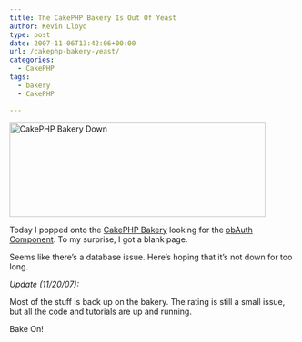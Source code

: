 ```yaml
---
title: The CakePHP Bakery Is Out Of Yeast
author: Kevin Lloyd
type: post
date: 2007-11-06T13:42:06+00:00
url: /cakephp-bakery-yeast/
categories:
  - CakePHP
tags:
  - bakery
  - CakePHP

---
```

<a href="https://webdevelopment2.com/wp-content/uploads/bakery-down.png" rel="lightbox[pics-1194355910]" title="CakePHP Bakery Down"><img src="https://webdevelopment2.com/wp-content/uploads/bakery-down.thumbnail.png" alt="CakePHP Bakery Down" class="imageframe" height="166" width="450" /></a>
  
Today I popped onto the [CakePHP Bakery][1] looking for the [obAuth Component][2]. To my surprise, I got a blank page.

Seems like there&#8217;s a database issue. Here&#8217;s hoping that it&#8217;s not down for too long.

_Update (11/20/07):_

Most of the stuff is back up on the bakery. The rating is still a small issue, but all the code and tutorials are up and running.

Bake On!

 [1]: http://bakery.cakephp.org/
 [2]: http://bakery.cakephp.org/articles/view/obauth-simple-authentication